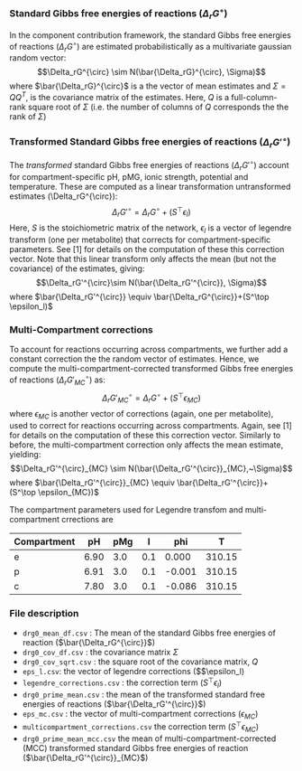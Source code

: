 ### Standard Gibbs free energies of reactions ($\Delta_rG^{\circ}$)
In the component contribution framework, the standard Gibbs free energies of reactions ($\Delta_rG^{\circ}$) are estimated probabilistically as a multivariate gaussian random vector:
$$\Delta_rG^{\circ} \sim N(\bar{\Delta_rG}^{\circ}, \Sigma)$$
 where $\bar{\Delta_rG}^{\circ}$ is a the vector of mean estimates and  $\Sigma=QQ^T$, is the covariance matrix of the estimates. Here, $Q$ is a full-column-rank square root of $\Sigma$ (i.e. the number of columns of $Q$ corresponds the the rank of $\Sigma$)

### Transformed Standard Gibbs free energies of reactions ($\Delta_rG'^{\circ}$)
The *transformed* standard Gibbs free energies of reactions ($\Delta_rG'^{\circ}$) account for compartment-specific pH, pMG, ionic strength, potential and temperature. These are computed as a linear transformation untransformed estimates (\Delta_rG^{\circ}):
$$\Delta_rG'^{\circ}=\Delta_rG^{\circ}+(S^\top \epsilon_l)$$
Here, $S$ is the stoichiometric matrix of the network, $\epsilon_l$ is a vector of legendre transform (one per metabolite) that corrects for compartment-specific parameters. See [1] for details on the computation of these this correction vector. Note that this linear transform only affects the mean (but not the covariance) of the estimates, giving:
$$\Delta_rG'^{\circ}\sim N(\bar{\Delta_rG'^{\circ}}, \Sigma)$$
where $\bar{\Delta_rG'^{\circ}} \equiv \bar{\Delta_rG^{\circ}}+(S^\top \epsilon_l)$
### Multi-Compartment corrections
To account for reactions occurring across compartments, we further add a constant correction the the random vector of estimates. Hence, we compute the multi-compartment-corrected transformed Gibbs free energies of reactions ($\Delta_rG'^{\circ}_{MC}$) as: $$\Delta_rG'^{\circ}_{MC}=\Delta_rG^{\circ}+(S^\top \epsilon_{MC})$$
where $\epsilon_{MC}$ is another vector of corrections (again, one per metabolite), used to correct for reactions occurring across compartments. Again, see [1] for details on the computation of these this correction vector.
Similarly to before, the multi-compartment correction only affects the mean estimate, yielding:$$\Delta_rG'^{\circ}_{MC} \sim N(\bar{\Delta_rG'^{\circ}}_{MC},~\Sigma)$$
where $\bar{\Delta_rG'^{\circ}}_{MC} \equiv \bar{\Delta_rG'^{\circ}}+(S^\top \epsilon_{MC})$

The compartment parameters used for Legendre transfom and multi-compartment crrections are

|Compartment|pH  |pMg|I  |phi   |T     |
|-----------|----|---|---|------|------|
|e          |6.90|3.0|0.1|0.000 |310.15|
|p          |6.91|3.0|0.1|-0.001|310.15|
|c          |7.80|3.0|0.1|-0.086|310.15|

### File description
- `drg0_mean_df.csv` : The mean of the standard Gibbs free energies of reaction ($\bar{\Delta_rG^{\circ}}$)
- `drg0_cov_df.csv` : the covariance matrix $\Sigma$
- `drg0_cov_sqrt.csv` : the square root of the covariance matrix, $Q$
- `eps_l.csv`: the vector of legendre corrections ($$\epsilon_l)
- `legendre_corrections.csv` : the correction term $(S^\top \epsilon_l)$
- `drg0_prime_mean.csv` : the mean of the transformed standard free energies of reactions ($\bar{\Delta_rG'^{\circ}}$)
- `eps_mc.csv` : the vector of multi-compartment corrections ($\epsilon_{MC}$)
- `multicompartment_corrections.csv` the correction term $(S^\top \epsilon_{MC})$
- `drg0_prime_mean_mcc.csv` the mean of multi-compartment-corrected (MCC) transformed standard Gibbs free energies of reaction ($\bar{\Delta_rG'^{\circ}}_{MC}$)
